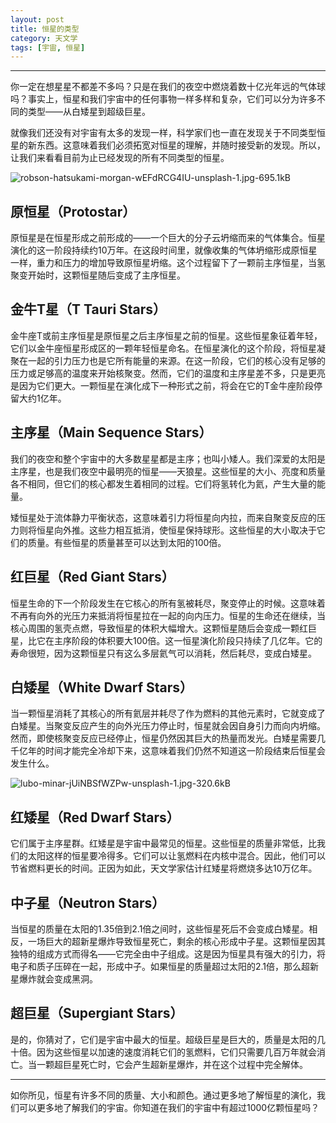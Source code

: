 ```yaml
---
layout: post
title: 恒星的类型
category: 天文学
tags: [宇宙, 恒星]
---
```



----------
你一定在想星星不都差不多吗？只是在我们的夜空中燃烧着数十亿光年远的气体球吗？事实上，恒星和我们宇宙中的任何事物一样多样和复杂，它们可以分为许多不同的类型——从白矮星到超级巨星。

就像我们还没有对宇宙有太多的发现一样，科学家们也一直在发现关于不同类型恒星的新东西。这意味着我们必须拓宽对恒星的理解，并随时接受新的发现。所以，让我们来看看目前为止已经发现的所有不同类型的恒星。

![robson-hatsukami-morgan-wEFdRCG4IU-unsplash-1.jpg-695.1kB][1]

## 原恒星（Protostar）

原恒星是在恒星形成之前形成的——一个巨大的分子云坍缩而来的气体集合。恒星演化的这一阶段持续约10万年。在这段时间里，就像收集的气体坍缩形成原恒星一样，重力和压力的增加导致原恒星坍缩。这个过程留下了一颗前主序恒星，当氢聚变开始时，这颗恒星随后变成了主序恒星。

## 金牛T星（T Tauri Stars）

金牛座T或前主序恒星是原恒星之后主序恒星之前的恒星。这些恒星象征着年轻，它们以金牛座恒星形成区的一颗年轻恒星命名。在恒星演化的这个阶段，将恒星凝聚在一起的引力压力也是它所有能量的来源。在这一阶段，它们的核心没有足够的压力或足够高的温度来开始核聚变。然而，它们的温度和主序星差不多，只是更亮是因为它们更大。一颗恒星在演化成下一种形式之前，将会在它的T金牛座阶段停留大约1亿年。

## 主序星（Main Sequence Stars）

我们的夜空和整个宇宙中的大多数星星都是主序；也叫小矮人。我们深爱的太阳是主序星，也是我们夜空中最明亮的恒星——天狼星。这些恒星的大小、亮度和质量各不相同，但它们的核心都发生着相同的过程。它们将氢转化为氦，产生大量的能量。

矮恒星处于流体静力平衡状态，这意味着引力将恒星向内拉，而来自聚变反应的压力则将恒星向外推。这些力相互抵消，使恒星保持球形。这些恒星的大小取决于它们的质量。有些恒星的质量甚至可以达到太阳的100倍。

## 红巨星（Red Giant Stars）

恒星生命的下一个阶段发生在它核心的所有氢被耗尽，聚变停止的时候。这意味着不再有向外的光压力来抵消将恒星拉在一起的向内压力。恒星的生命还在继续，当核心周围的氢壳点燃，导致恒星的体积大幅增大。这颗恒星随后会变成一颗红巨星，比它在主序阶段的体积要大100倍。这一恒星演化阶段只持续了几亿年。它的寿命很短，因为这颗恒星只有这么多层氦气可以消耗，然后耗尽，变成白矮星。

## 白矮星（White Dwarf Stars）

当一颗恒星消耗了其核心的所有氦层并耗尽了作为燃料的其他元素时，它就变成了白矮星。当聚变反应产生的向外光压力停止时，恒星就会因自身引力而向内坍缩。然而，即使核聚变反应已经停止，恒星仍然因其巨大的热量而发光。白矮星需要几千亿年的时间才能完全冷却下来，这意味着我们仍然不知道这一阶段结束后恒星会发生什么。

![lubo-minar-jUiNBSfWZPw-unsplash-1.jpg-320.6kB][2]

## 红矮星（Red Dwarf Stars）

它们属于主序星群。红矮星是宇宙中最常见的恒星。这些恒星的质量非常低，比我们的太阳这样的恒星要冷得多。它们可以让氢燃料在内核中混合。因此，他们可以节省燃料更长的时间。正因为如此，天文学家估计红矮星将燃烧多达10万亿年。

## 中子星（Neutron Stars）

当恒星的质量在太阳的1.35倍到2.1倍之间时，这些恒星死后不会变成白矮星。相反，一场巨大的超新星爆炸导致恒星死亡，剩余的核心形成中子星。这颗恒星因其独特的组成方式而得名——它完全由中子组成。这是因为恒星具有强大的引力，将电子和质子压碎在一起，形成中子。如果恒星的质量超过太阳的2.1倍，那么超新星爆炸就会变成黑洞。

## 超巨星（Supergiant Stars）

是的，你猜对了，它们是宇宙中最大的恒星。超级巨星是巨大的，质量是太阳的几十倍。因为这些恒星以加速的速度消耗它们的氢燃料，它们只需要几百万年就会消亡。当一颗超巨星死亡时，它会产生超新星爆炸，并在这个过程中完全解体。


----------
如你所见，恒星有许多不同的质量、大小和颜色。通过更多地了解恒星的演化，我们可以更多地了解我们的宇宙。你知道在我们的宇宙中有超过1000亿颗恒星吗？


  [1]: http://static.zybuluo.com/gamedebug/1nfjgnq3rz442cxz6yooswwo/robson-hatsukami-morgan-wEFdRCG4IU-unsplash-1.jpg
  [2]: http://static.zybuluo.com/gamedebug/o00bt1twhpu5348aqbgb3t50/lubo-minar-jUiNBSfWZPw-unsplash-1.jpg